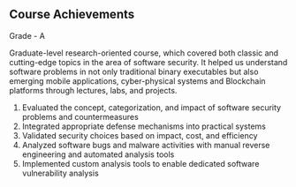 ## Course Achievements

Grade - A

Graduate-level research-oriented course, which covered both classic and cutting-edge topics in the area of software security. It helped us understand software problems in not only traditional binary executables but also emerging mobile applications, cyber-physical systems and Blockchain platforms through lectures, labs, and projects.

1) Evaluated the concept, categorization, and impact of software security problems and countermeasures
2) Integrated appropriate defense mechanisms into practical systems
3) Validated security choices based on impact, cost, and efficiency
4) Analyzed software bugs and malware activities with manual reverse engineering and automated analysis tools
5) Implemented custom analysis tools to enable dedicated software vulnerability analysis
